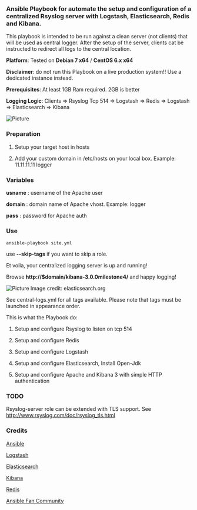 ### Ansible Playbook for automate the setup and configuration of a centralized Rsyslog server with Logstash, Elasticsearch, Redis and Kibana.

This playbook is intended to be run against a clean server (not clients) that will be used as central logger. After the setup of the server, clients cat be instructed to redirect all logs to the central location.

**Platform**: Tested on **Debian 7 x64** / **CentOS 6.x x64**

**Disclaimer**: do not run this Playbook on a live production system!! Use a dedicated instance instead.

**Prerequisites**: At least 1GB Ram required. 2GB is better

**Logging Logic**: Clients => Rsyslog Tcp 514 => Logstash => Redis => Logstash => Elasticsearch => Kibana

![Picture](http://www.servermanaged.it/wp-content/uploads/2013/10/Setup-Logstash-Elasticsearch-Kibana.png)

### Preparation

1. Setup your target host in hosts

2. Add your custom domain in /etc/hosts on your local box. Example: 11.11.11.11 logger

### Variables

**usname** : username of the Apache user 

**domain** : domain name of Apache vhost. Example: logger

**pass** : password for Apache auth

### Use

`ansible-playbook site.yml `

use **--skip-tags** if you want to skip a role.

Et voila, your centralized logging server is up and running!

Browse **http://$domain/kibana-3.0.0milestone4/** and happy logging!

![Picture](http://www.elasticsearch.org/content/uploads/2013/08/BQIielHCAAAs2So.png)
Image credit: elasticsearch.org

See central-logs.yml for all tags available. Please note that tags must be launched in appearance order.

This is what the Playbook do:

1. Setup and configure Rsyslog to listen on tcp 514

2. Setup and configure Redis

3. Setup and configure Logstash

4. Setup and configure Elasticsearch, Install Open-Jdk

5. Setup and configure Apache and Kibana 3 with simple HTTP authentication

### TODO

Rsyslog-server role can be extended with TLS support. See http://www.rsyslog.com/doc/rsyslog_tls.html

### Credits

[Ansible](http://www.ansibleworks.com/)

[Logstash](http://www.logstash.net/)

[Elasticsearch](http://www.elasticsearch.org/)

[Kibana](http://www.elasticsearch.org/overview/kibana/)

[Redis](http://redis.io/)

[Ansible Fan Community](https://plus.google.com/u/0/communities/108222183653550371543)
